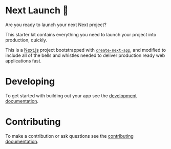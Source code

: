 # Next Launch 🚀

Are you ready to launch your next Next project?

This starter kit contains everything you need to launch your project into production, quickly.

This is a [Next.js](https://nextjs.org/) project bootstrapped with [`create-next-app`](https://github.com/vercel/next.js/tree/canary/packages/create-next-app), and modified to include all of the bells and whistles needed to deliver production ready web applications fast.

# Developing

To get started with building out your app see the [development documentation](/DEVELOPMENT.md).

# Contributing

To make a contribution or ask questions see the [contributing documentation](/CONTRIBUTING.md).
